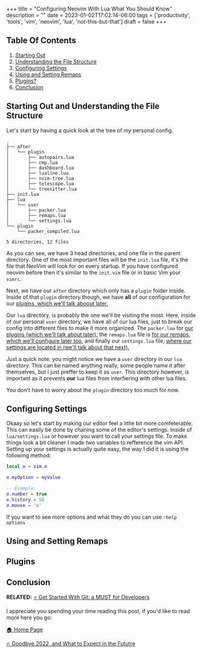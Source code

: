 +++
title = "Configuring Neovim With Lua What You Should Know"
description = ""
date = 2023-01-02T17:02:14-06:00
tags = ['productivity', 'tools', 'vim', 'neovim', 'lua', 'not-this-but-that']
draft = false
+++

## Table Of Contents
1. [Starting Out](#starting-out)
2. [Understanding the File Structure](#understanding-the-file-structure)
3. [Configuring Settings](#configuring-settings)
4. [Using and Setting Remaps](#using-and-setting-remaps)
5. [Plugins?](#plugins)
6. [Conclusion](#conclusion)

## Starting Out and Understanding the File Structure
Let's start by having a quick look at the tree of _my_ personal config.
```
.
├── after
│   └── plugin
│       ├── autopairs.lua
│       ├── cmp.lua
│       ├── dashboard.lua
│       ├── lualine.lua
│       ├── nvim-tree.lua
│       ├── telescope.lua
│       └── treesitter.lua
├── init.lua
├── lua
│   └── user
│       ├── packer.lua
│       ├── remaps.lua
│       └── settings.lua
└── plugin
    └── packer_compiled.lua

5 directories, 12 files
```
As you can see, we have 3 head directories, and one file in the parent directory. One of the most
important files will be the `init.lua` file, it's the file that NeoVim will look for on every
startup. If you have configured neovim before then it's similar to the `init.vim` file or in basic Vim your `vimrc`.

Next, we have our `after` directory which only has a `plugin` folder inside. Inside of that `plugin`
directory though, we have **all** of our configuration for our [plugins, which we'll talk aboout
later.](#plugins)

Our `lua` directory, is probably the one we'll be visiting the most. Here, inside of our personal
`user` directory, we have all of our lua files, just to break our config into different files to make it more organized.
The `packer.lua` for [our plugins (which we'll talk about later)](#plugins), the `remaps.lua` file is 
[for our remaps, which we'll configure later too](#using-and-setting-remaps), and finally our `settings.lua` file,
[where our settings are located in (we'll talk about that next).](#configuring-settings)

Just a quick note: you might notice we have a `user` directory in our `lua` directory. This can be
named anything really, some people name it after themselves, but I just preffer to keep it as
`user`. This directory however, is important as it prevents **our** lua files from interfiering with
other lua files.

You don't have to worry about the `plugin`  directory too much for now.

## Configuring Settings
Okaay so let's start by making our editor feel a little bit more comfeterable. This can easily be
done by chaning some of the editor's settings. Inside of `lua/settings.lua` or however you want to
call your settings file. To make things look a bit cleaner I made two variables to refference the
vim API. Setting up your settings is actually quite easy, the way I did it is using the following
method:

```lua
local o = vim.o

o.myOption = myValue

-- Example:
o.number = true
o.history = 50
o.mouse = 'a'
```

If you want to see more options and what they do you can use `:help options`

## Using and Setting Remaps

## Plugins

## Conclusion
**RELATED:** [⭐️ Get Started With Git: a MUST for Developers](https://the-net-blog.netlify.app/post/get-started-with-git/)

I appreciate you spending your time reading this post, if you'd like to read more here you go:

[🏠  Home Page](https://the-net-blog.netlify.app/)

[🔥 Goodbye 2022, and What to Expect in the Fututre](https://the-net-blog.netlify.app/post/goodbye-firebase-hello-supabase/)

